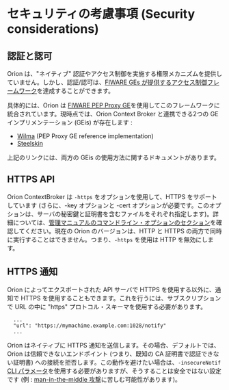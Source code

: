 # セキュリティの考慮事項 (Security considerations)

## 認証と認可

Orion は、"ネイティブ" 認証やアクセス制御を実施する権限メカニズムを提供していません。しかし、認証/認可は、[FIWARE GEs が提供するアクセス制御フレームワーク](https://forge.fiware.org/plugins/mediawiki/wiki/fiware/index.php/FIWARE.ArchitectureDescription.Security.Access_Control_Generic_Enabler)を達成することができます。

具体的には、Orion は [FIWARE PEP Proxy GE](https://forge.fiware.org/plugins/mediawiki/wiki/fiware/index.php/FIWARE.OpenSpecification.Security.PEP_Proxy_Generic_Enabler)を使用してこのフレームワークに統合されています。現時点では、Orion Context Broker と連携できる2つの GE インプリメンテーション (GEis) が存在します :

-   [Wilma](http://catalogue.fiware.org/enablers/pep-proxy-wilma) (PEP Proxy 
    GE reference implementation)
-   [Steelskin](https://github.com/telefonicaid/fiware-pep-steelskin)

上記のリンクには、両方の GEis の使用方法に関するドキュメントがあります。

## HTTPS API

Orion ContextBroker は `-https` をオプションを使用して、HTTPS をサポートしています (さらに、-key オプションと -cert オプションが必要です。このオプションは、サーバの秘密鍵と証明書を含むファイルをそれぞれ指定します)。詳細については、[管理マニュアルのコマンドライン・オプションのセクション](../admin/cli.md#command-line-options)を確認してください。現在の Orion のバージョンは、HTTP と HTTPS の両方で同時に実行することはできません。つまり、`-https` を使用は HTTP を無効にします。

## HTTPS 通知

Orion によってエクスポートされた API サーバで HTTPS を使用する以外に、通知で HTTPS を使用することもできます。これを行うには、サブスクリプションで URL の中に "https" プロトコル・スキーマを使用する必要があります。

```
  ...
  "url": "https://mymachime.example.com:1028/notify"
  ...
```

Orion はネイティブに HTTPS 通知を送信します。その場合、デフォルトでは、Orion は信頼できないエンドポイント (つまり、既知の CA 証明書で認証できない証明書) への接続を拒否します。この動作を避けたい場合は、`-insecureNotif` [CLI パラメータ](../admin/cli.md)を使用する必要がありますが、そうすることは安全ではない設定です (例 : [man-in-the-middle 攻撃](https://en.wikipedia.org/wiki/Man-in-the-middle_attack)に苦しむ可能性があります)。
